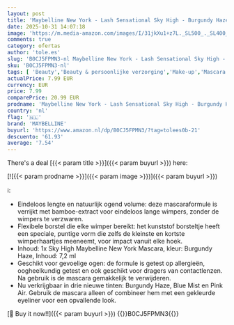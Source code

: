 ```yaml
---
layout: post
title: 'Maybelline New York - Lash Sensational Sky High - Burgundy Haze - Bordeaux - Lengte Mascara - 7 2ml - Eindeloos lengte en natuurlijk ogend volume - met bamboe-extract'
date: 2025-10-31 14:07:18
image: 'https://m.media-amazon.com/images/I/31jkXu1+z7L._SL500_._SL400_.jpg'
comments: true
category: ofertas
author: 'tole.es'
slug: 'B0CJ5FPMN3-nl Maybelline New York - Lash Sensational Sky High - Burgundy...'
sku: 'B0CJ5FPMN3-nl'
tags: [ 'Beauty','Beauty & persoonlijke verzorging','Make-up','Mascara’s','Oogmake-up','maybelline','🇳🇱', ]
actualPrice: 7.99 EUR
currency: EUR
price: 7.99
comparePrice: 20.99 EUR
prodname: 'Maybelline New York - Lash Sensational Sky High - Burgundy Haze - Bordeaux - Lengte Mascara - 7 2ml - Eindeloos lengte en natuurlijk ogend volume - met bamboe-extract'
country: 'nl'
flag: '🇳🇱'
brand: 'MAYBELLINE'
buyurl: 'https://www.amazon.nl/dp/B0CJ5FPMN3/?tag=tolees0b-21'
descuento: '61.93'
average: '7.54'
---
```


There's a deal [{{< param title >}}]({{< param buyurl >}})  here:

[![{{< param prodname >}}]({{< param image >}})]({{< param buyurl >}})

ℹ️:

- Eindeloos lengte en natuurlijk ogend volume: deze mascaraformule is verrijkt met bamboe-extract voor eindeloos lange wimpers, zonder de wimpers te verzwaren.
- Flexibele borstel die elke wimper bereikt: het kunststof borsteltje heeft een speciale, puntige vorm die zelfs de kleinste en kortste wimperhaartjes meeneemt, voor impact vanuit elke hoek.
- Inhoud: 1x Sky High Maybelline New York Mascara, kleur: Burgundy Haze, Inhoud: 7,2 ml
- Geschikt voor gevoelige ogen: de formule is getest op allergieën, oogheelkundig getest en ook geschikt voor dragers van contactlenzen. Na gebruik is de mascara gemakkelijk te verwijderen.
- Nu verkrijgbaar in drie nieuwe tinten: Burgundy Haze, Blue Mist en Pink Air. Gebruik de mascara alleen of combineer hem met een gekleurde eyeliner voor een opvallende look.

[🛒 Buy it now!!]({{< param buyurl >}})
{{<world>}}B0CJ5FPMN3{{</world>}}
